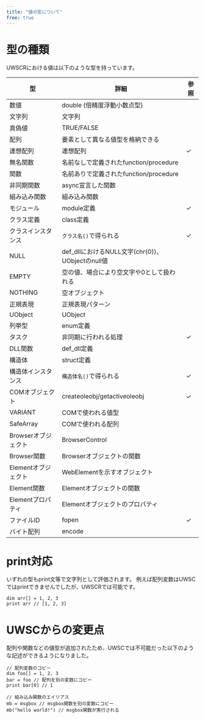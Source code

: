 ```yaml
---
title: "値の型について"
free: true
---
```


# 型の種類

UWSCRにおける値は以下のような型を持っています。

|         型          |                       詳細                       | 参照 |
|---------------------|--------------------------------------------------|------|
| 数値                | double (倍精度浮動小数点型)                      |      |
| 文字列              | 文字列                                           |      |
| 真偽値              | TRUE/FALSE                                       |      |
| 配列                | 要素として異なる値型を格納できる                 |      |
| 連想配列            | 連想配列                                         | ✓    |
| 無名関数            | 名前なしで定義されたfunction/procedure           |      |
| 関数                | 名前ありで定義されたfunction/procedure           |      |
| 非同期関数          | async宣言した関数                                |      |
| 組み込み関数        | 組み込み関数                                     |      |
| モジュール          | module定義                                       | ✓    |
| クラス定義          | class定義                                        |      |
| クラスインスタンス  | `クラス名()`で得られる                           | ✓    |
| NULL                | def_dllにおけるNULL文字(chr(0))、UObjectのnull値 |      |
| EMPTY               | 空の値、場合により空文字や0として扱われる        |      |
| NOTHING             | 空オブジェクト                                   |      |
| 正規表現            | 正規表現パターン                                 |      |
| UObject             | UObject                                          |      |
| 列挙型              | enum定義                                         |      |
| タスク              | 非同期に行われる処理                             | ✓    |
| DLL関数             | def_dll定義                                      |      |
| 構造体              | struct定義                                       |      |
| 構造体インスタンス  | `構造体名()`で得られる                           | ✓    |
| COMオブジェクト     | createoleobj/getactiveoleobj                     | ✓    |
| VARIANT             | COMで使われる値型                                |      |
| SafeArray           | COMで使われる配列                                |      |
| Browserオブジェクト | BrowserControl                                   |      |
| Browser関数         | Browserオブジェクトの関数                        |      |
| Elementオブジェクト | WebElementを示すオブジェクト                     |      |
| Element関数         | Elementオブジェクトの関数                        |      |
| Elementプロパティ   | Elementオブジェクトのプロパティ                  |      |
| ファイルID          | fopen                                            | ✓    |
| バイト配列          | encode                                           |      |

# print対応

いずれの型もprint文等で文字列として評価されます。
例えば配列変数はUWSCではprintできませんでしたが、UWSCRでは可能です。

```stylus
dim arr[] = 1, 2, 3
print arr // [1, 2, 3]
```

# UWSCからの変更点

配列や関数などの値型が追加されたため、UWSCでは不可能だった以下のような記述ができるようになりました。

```stylus
// 配列変数のコピー
dim foo[] = 1, 2, 3
bar = foo // 配列を別の変数にコピー
print bar[0] // 1

// 組み込み関数のエイリアス
mb = msgbox // msgbox関数を別の変数にコピー
mb("hello world!") // msgbox関数が実行される
```
